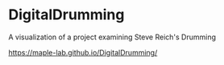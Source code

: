 # DigitalDrumming
A visualization of a project examining Steve Reich's Drumming 

https://maple-lab.github.io/DigitalDrumming/
